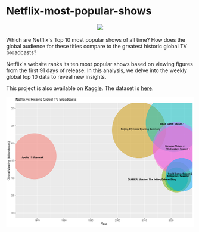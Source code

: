 # Netflix-most-popular-shows
<div style="text-align: center;">
    <img src="https://upload.wikimedia.org/wikipedia/commons/0/08/Netflix_2015_logo.svg" width="300">
</div>

Which are Netflix's Top 10 most popular shows of all time? How does the global audience for these titles compare to the greatest historic global TV broadcasts?

Netflix's website ranks its ten most popular shows based on viewing figures from the first 91 days of release. In this analysis, we delve into the weekly global top 10 data to reveal new insights.

This project is also available on [Kaggle](https://www.kaggle.com/code/davidpbriggs/netflix-most-popular-shows). The dataset is [here](https://www.kaggle.com/datasets/davidpbriggs/most-popular-netflix-shows).

<div style="text-align: center;">
    <img src="netflix_historic_comparisons.png" height="350">
</div>
